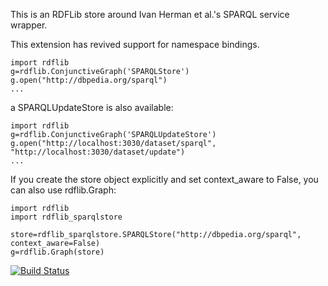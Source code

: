 This is an RDFLib store around Ivan Herman et al.'s SPARQL service wrapper.

This extension has revived support for namespace bindings.

```
import rdflib
g=rdflib.ConjunctiveGraph('SPARQLStore')
g.open("http://dbpedia.org/sparql")
...
```

a SPARQLUpdateStore is also available: 

```
import rdflib
g=rdflib.ConjunctiveGraph('SPARQLUpdateStore')
g.open("http://localhost:3030/dataset/sparql", "http://localhost:3030/dataset/update")
...
```

If you create the store object explicitly and set context_aware to False, you can also use rdflib.Graph: 

```
import rdflib
import rdflib_sparqlstore

store=rdflib_sparqlstore.SPARQLStore("http://dbpedia.org/sparql", context_aware=False)
g=rdflib.Graph(store)
```

[![Build Status](https://travis-ci.org/RDFLib/rdflib-sparqlstore.png?branch=master)](https://travis-ci.org/RDFLib/rdflib-sparqlstore)

